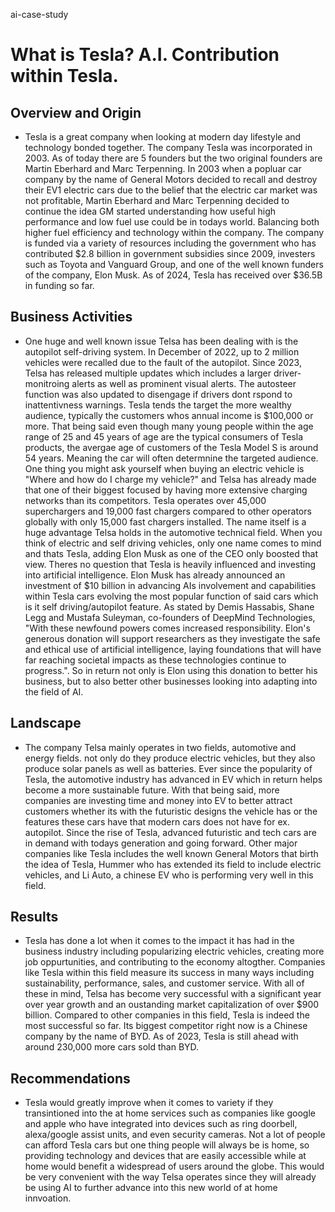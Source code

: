 ai-case-study

# What is Tesla? A.I. Contribution within Tesla.

## Overview and Origin

* Tesla is a great company when looking at modern day lifestyle and technology bonded together. The company Tesla was incorporated in 2003. As of today there are 5 founders but the two original founders are Martin Eberhard and Marc Terpenning. In 2003 when a popluar car company by the name of General Motors decided to recall and destroy their EV1 electric cars due to the belief that the electric car market was not profitable, Martin Eberhard and Marc Terpenning decided to continue the idea GM started understanding how useful high performance and low fuel use could be in todays world. Balancing both higher fuel efficiency and technology within the company. The company is funded via a variety of resources including the government who has contributed $2.8 billion in government subsidies since 2009, investers such as Toyota and Vanguard Group, and one of the well known funders of the company, Elon Musk. As of 2024, Tesla has received over $36.5B in funding so far.

## Business Activities

* One huge and well known issue Telsa has been dealing with is the autopilot self-driving system. In December of 2022, up to 2 million vehicles were recalled due to the fault of the autopilot. Since 2023, Telsa has released multiple updates which includes a larger driver-monitroing alerts as well as prominent visual alerts. The autosteer function was also updated to disengage if drivers dont rspond to inattentivness warnings. Tesla tends the target the more wealthy audience, typically the customers whos annual income is $100,000 or more. That being said even though many young people within the age range of 25 and 45 years of age are the typical consumers of Tesla products, the avergae age of customers of the Tesla Model S is around 54 years. Meaning the car will often determnine the targeted audience. One thing you might ask yourself when buying an electric vehicle is "Where and how do I charge my vehicle?" and Telsa has already made that one of their biggest focused by having more extensive charging networks than its competitors. Tesla operates over 45,000 superchargers and 19,000 fast chargers compared to other operators globally with only 15,000 fast chargers installed. The name itself is a huge advantage Telsa holds in the automotive technical field. When you think of electric and self driving vehicles, only one name comes to mind and thats Tesla, adding Elon Musk as one of the CEO only boosted that view. Theres no question that Tesla is heavily influenced and investing into artificial intelligence. Elon Musk has already announced an investment of $10 billion in advancing AIs involvement and capabilities within Tesla cars evolving the most popular function of said cars which is it self driving/autopilot feature. As stated by Demis Hassabis, Shane Legg and Mustafa Suleyman, co-founders of DeepMind Technologies, "With these newfound powers comes increased responsibility. Elon's generous donation will support researchers as they investigate the safe and ethical use of artificial intelligence, laying foundations that will have far reaching societal impacts as these technologies continue to progress.". So in return not only is Elon using this donation to better his business, but to also better other businesses looking into adapting into the field of AI. 

## Landscape

* The company Telsa mainly operates in two fields, automotive and energy fields. not only do they produce electric vehicles, but they also produce solar panels as well as batteries. Ever since the popularity of Tesla, the automotive industry has advanced in EV which in return helps become a more sustainable future. With that being said, more companies are investing time and money into EV to better attract customers whether its with the futuristic designs the vehicle has or the features these cars have that modern cars does not have for ex. autopilot. Since the rise of Tesla, advanced futuristic and tech cars are in demand with todays generation and going forward. Other major companies like Tesla includes the well known General Motors that birth the idea of Tesla, Hummer who has extended its field to include electric vehicles, and Li Auto, a chinese EV who is performing very well in this field.

## Results

* Tesla has done a lot when it comes to the impact it has had in the business industry including popularizing electric vehicles, creating more job oppurtunities, and contributing to the economy altogther. Companies like Tesla within this field measure its success in many ways including sustainability, performance, sales, and customer service. With all of these in mind, Telsa has become very successful with a significant year over year growth and an oustanding market capitalization of over $900 billion. 
Compared to other companies in this field, Tesla is indeed the most successful so far. Its biggest competitor right now is a Chinese company by the name of BYD. As of 2023, Tesla is still ahead with around 230,000 more cars sold than BYD.

## Recommendations

* Tesla would greatly improve when it comes to variety if they transintioned into the at home services such as companies like google and apple who have integrated into devices such as ring doorbell, alexa/google assist units, and even security cameras. Not a lot of people can afford Tesla cars but one thing people will always be is home, so providing technology and devices that are easily accessible while at home would benefit a widespread of users around the globe. This would be very convenient with the way Telsa operates since they will already be using AI to further advance into this new world of at home innvoation.
